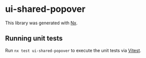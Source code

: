 # ui-shared-popover

This library was generated with [Nx](https://nx.dev).

## Running unit tests

Run `nx test ui-shared-popover` to execute the unit tests via [Vitest](https://vitest.dev/).
